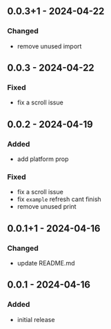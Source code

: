## 0.0.3+1 - 2024-04-22
### Changed
- remove unused import

## 0.0.3 - 2024-04-22
### Fixed
- fix a scroll issue

## 0.0.2 - 2024-04-19
### Added
- add platform prop

### Fixed
- fix a scroll issue
- fix `example` refresh cant finish
- remove unused print

## 0.0.1+1 - 2024-04-16
### Changed
- update README.md

## 0.0.1 - 2024-04-16
### Added
- initial release
